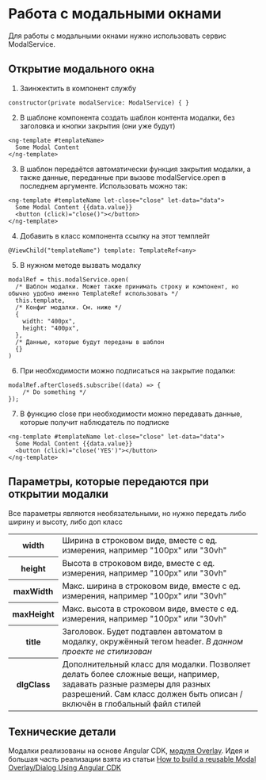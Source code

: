 # Работа с модальными окнами

Для работы с модальными окнами нужно использовать сервис ModalService.

## Открытие модального окна

1. Заинжектить в компонент службу
```
constructor(private modalService: ModalService) { }
```
2. В шаблоне компонента создать шаблон контента модалки, без заголовка и кнопки закрытия (они уже будут)
```angular2html
<ng-template #templateName>
  Some Modal Content
</ng-template>
```
3. В шаблон передаётся автоматически функция закрытия модалки, а также данные, переданные при вызове modalService.open в последнем аргументе. Использовать можно так:
```angular2html
<ng-template #templateName let-close="close" let-data="data">
  Some Modal Content {{data.value}}
  <button (click)="close()"></button>
</ng-template>
```   
4. Добавить в класс компонента ссылку на этот темплейт
```
@ViewChild("templateName") template: TemplateRef<any>
```
5. В нужном методе вызвать модалку
```
modalRef = this.modalService.open(
  /* Шаблон модалки. Может также принимать строку и компонент, но обычно удобно именно TemplateRef использовать */
  this.template, 
  /* Конфиг модалки. См. ниже */
  {
    width: "400px",
    height: "400px",
  }, 
  /* Данные, которые будут переданы в шаблон
  {}
)
```
6. При необходимости можно подписаться на закрытие подалки:
```
modalRef.afterClosed$.subscribe((data) => {
    /* Do something */
});
```
7. В функцию close при необходимости можно передавать данные, которые получит наблюдатель по подписке
```angular2html
<ng-template #templateName let-close="close" let-data="data">
  Some Modal Content {{data.value}}
  <button (click)="close('YES')"></button>
</ng-template>
```

## Параметры, которые передаются при открытии модалки

Все параметры являются необязательными, но нужно передать либо ширину и высоту,
либо доп класс

<table>
  <tr>
    <th>width</th>
    <td>Ширина в строковом виде, вместе с ед. измерения, например "100px" или "30vh"</td>
  </tr>
  <tr>
    <th>height</th>
    <td>Высота в строковом виде, вместе с ед. измерения, например "100px" или "30vh"</td>
  </tr>
  <tr>
    <th>maxWidth</th>
    <td>Макс. ширина в строковом виде, вместе с ед. измерения, например "100px" или "30vh"</td>
  </tr>
  <tr>
    <th>maxHeight</th>
    <td>Макс. высота в строковом виде, вместе с ед. измерения, например "100px" или "30vh"</td>
  </tr>
  <tr>
    <th>title</th>
    <td>Заголовок. Будет подтавлен автоматом в модалку, окружённый тегом header. <i>В данном проекте не стилизован</i></td>
  </tr>
  <tr>
    <th>dlgClass</th> 
    <td>Дополнительный класс для модалки. Позволяет делать более сложные вещи, например, задавать разные размеры для разных разрешений. Сам класс должен быть описан / включён в глобальный файл стилей</td>
  </tr>
</table>

## Технические детали
Модалки реализованы на основе Angular CDK, [модуля Overlay](https://material.angular.io/cdk/overlay/overview). Идея и большая часть реализации взята из статьи
[How to build a reusable Modal Overlay/Dialog Using Angular CDK](https://codinglatte.com/posts/angular/reusable-modal-overlay-using-angular-cdk-overlay/)
